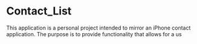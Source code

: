 # Contact_List
This application is a personal project intended to mirror an iPhone contact application.  The purpose is to provide functionality that allows for a us